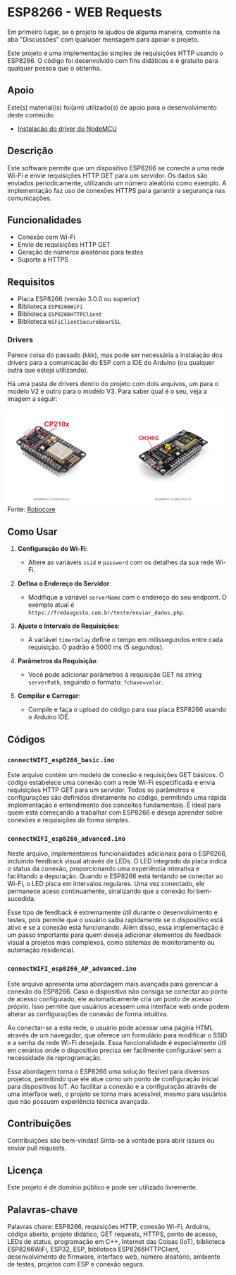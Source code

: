 # ESP8266 - WEB Requests

Em primeiro lugar, se o projeto te ajudou de alguma maneira, comente na aba "Discussões" com qualuqer mensagem para apoiar o projeto.

Este projeto é uma implementação simples de requisições HTTP usando o ESP8266. O código foi desenvolvido com fins didáticos e é gratuito para qualquer pessoa que o obtenha.

## Apoio

Este(s) material(is) foi(am) utilizado(s) de apoio para o desenvolvimento deste conteúdo:

- [Instalação do driver do NodeMCU](https://www.robocore.net/tutoriais/instalando-driver-do-nodemcu?srsltid=AfmBOopUhDuV8Pjk_UQS4H_g-5vd_s1_lzEp2dl_mL9RVlbjDUUiDpTS)

## Descrição

Este software permite que um dispositivo ESP8266 se conecte a uma rede Wi-Fi e envie requisições HTTP GET para um servidor. Os dados são enviados periodicamente, utilizando um número aleatório como exemplo. A implementação faz uso de conexões HTTPS para garantir a segurança nas comunicações.

## Funcionalidades

- Conexão com Wi-Fi
- Envio de requisições HTTP GET
- Geração de números aleatórios para testes
- Suporte a HTTPS

## Requisitos

- Placa ESP8266 (versão 3.0.0 ou superior)
- Biblioteca `ESP8266WiFi`
- Biblioteca `ESP8266HTTPClient`
- Biblioteca `WiFiClientSecureBearSSL`

### Drivers

Parece coisa do passado (kkk), mas pode ser necessária a instalação dos drivers para a comunicação do ESP com a IDE do Arduíno (ou qualquer outra que esteja utilizando).

Há uma pasta de drivers dentro do projeto com dois arquivos, um para o modelo V2 e outro para o modelo V3. Para saber qual é o seu, veja a imagem a seguir:

![Diferenças V2 e V3](drivers/diferenca_v2_v3.jpg)  
Fonte: [Robocore](https://www.robocore.net/tutoriais/instalando-driver-do-nodemcu)

## Como Usar

1. **Configuração do Wi-Fi**: 
   - Altere as variáveis `ssid` e `password` com os detalhes da sua rede Wi-Fi.

2. **Defina o Endereço do Servidor**:
   - Modifique a variável `serverName` com o endereço do seu endpoint. O exemplo atual é `https://fredaugusto.com.br/teste/enviar_dados.php`.

3. **Ajuste o Intervalo de Requisições**:
   - A variável `timerDelay` define o tempo em milissegundos entre cada requisição. O padrão é 5000 ms (5 segundos).

4. **Parâmetros da Requisição**:
   - Você pode adicionar parâmetros à requisição GET na string `serverPath`, seguindo o formato: `?chave=valor`.

5. **Compilar e Carregar**:
   - Compile e faça o upload do código para sua placa ESP8266 usando o Arduino IDE.

## Códigos

### `connectWIFI_esp8266_basic.ino`
Este arquivo contém um modelo de conexão e requisições GET básicos. O código estabelece uma conexão com a rede Wi-Fi especificada e envia requisições HTTP GET para um servidor. Todos os parâmetros e configurações são definidos diretamente no código, permitindo uma rápida implementação e entendimento dos conceitos fundamentais. É ideal para quem está começando a trabalhar com ESP8266 e deseja aprender sobre conexões e requisições de forma simples.

### `connectWIFI_esp8266_advanced.ino`
Neste arquivo, implementamos funcionalidades adicionais para o ESP8266, incluindo feedback visual através de LEDs. O LED integrado da placa indica o status da conexão, proporcionando uma experiência interativa e facilitando a depuração. Quando o ESP8266 está tentando se conectar ao Wi-Fi, o LED pisca em intervalos regulares. Uma vez conectado, ele permanece aceso continuamente, sinalizando que a conexão foi bem-sucedida.

Esse tipo de feedback é extremamente útil durante o desenvolvimento e testes, pois permite que o usuário saiba rapidamente se o dispositivo está ativo e se a conexão está funcionando. Além disso, essa implementação é um passo importante para quem deseja adicionar elementos de feedback visual a projetos mais complexos, como sistemas de monitoramento ou automação residencial.

### `connectWIFI_esp8266_AP_advanced.ino`
Este arquivo apresenta uma abordagem mais avançada para gerenciar a conexão do ESP8266. Caso o dispositivo não consiga se conectar ao ponto de acesso configurado, ele automaticamente cria um ponto de acesso próprio. Isso permite que usuários acessem uma interface web onde podem alterar as configurações de conexão de forma intuitiva.

Ao conectar-se a esta rede, o usuário pode acessar uma página HTML através de um navegador, que oferece um formulário para modificar o SSID e a senha da rede Wi-Fi desejada. Essa funcionalidade é especialmente útil em cenários onde o dispositivo precisa ser facilmente configurável sem a necessidade de reprogramação.

Essa abordagem torna o ESP8266 uma solução flexível para diversos projetos, permitindo que ele atue como um ponto de configuração inicial para dispositivos IoT. Ao facilitar a conexão e a configuração através de uma interface web, o projeto se torna mais acessível, mesmo para usuários que não possuem experiência técnica avançada.

## Contribuições

Contribuições são bem-vindas! Sinta-se à vontade para abrir issues ou enviar pull requests.

## Licença

Este projeto é de domínio público e pode ser utilizado livremente.

## Palavras-chave

Palavras chave: ESP8266, requisições HTTP, conexão Wi-Fi, Arduino, código aberto, projeto didático, GET requests, HTTPS, ponto de acesso, LEDs de status, programação em C++, Internet das Coisas (IoT), biblioteca ESP8266WiFi, ESP32, ESP, biblioteca ESP8266HTTPClient, desenvolvimento de firmware, interface web, número aleatório, ambiente de testes, projetos com ESP e conexão segura. 